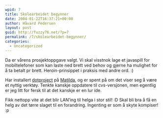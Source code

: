 ```yaml
---
wpid: 7
title: Skolearbeidet begynner
date: 2004-01-22T16:37:21+00:00
author: Håvard Pedersen
layout: post
guid: http://fuzzy76.net/?p=7
permalink: /7/skolearbeidet-begynner/
categories:
  - Uncategorized
---
```

Da er vårens prosjektoppgave valgt. Vi skal visstnok lage et javaspill for mobiltelefoner som kan laste ned brett ved behov og gjerne ha mulighet for å ta betalt pr brett. Heroin-prinsippet i praksis med andre ord. :)

Har installert [dotproject](http://www.dotproject.net/) på [Matilda](http://matilda.fuzzy76.net/), og er spent på om det viser seg å være et nyttig verktøy. Tenkte kanskje oppdatere til cvs-versjonen, men egentlig er jeg litt for fersk til at det kanskje er en lur ide.

Fikk nettopp vite at det blir LAN&#8217;ing til helga i stor stil! :D Skal bli bra å få en helg av det tørre slaget til en forandring. Ingenting er som å skyte kompiser! :p
